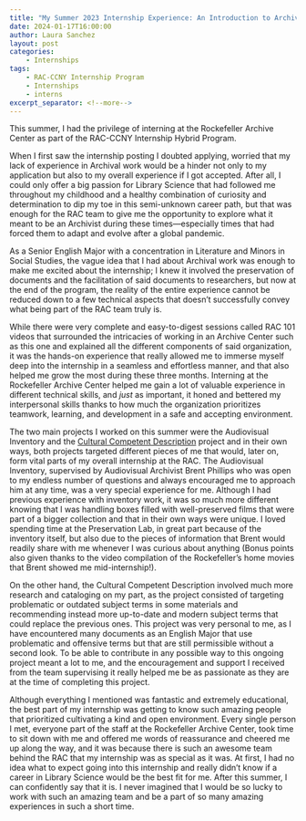 ```yaml
---
title: "My Summer 2023 Internship Experience: An Introduction to Archive Work"
date: 2024-01-17T16:00:00
author: Laura Sanchez
layout: post
categories:
    - Internships
tags:
    - RAC-CCNY Internship Program
    - Internships
    - interns
excerpt_separator: <!--more-->
---
```


This summer, I had the privilege of interning at the Rockefeller Archive Center as part of the RAC-CCNY Internship Hybrid Program. 

<!--more-->

When I first saw the internship posting I doubted applying, worried that my lack of experience in Archival work would be a hinder not only to my application but also to my overall experience if I got accepted. After all, I could only offer a big passion for Library Science that had followed me throughout my childhood and a healthy combination of curiosity and determination to dip my toe in this semi-unknown career path, but that was enough for the RAC team to give me the opportunity to explore what it meant to be an Archivist during these times—especially times that had forced them to adapt and evolve after a global pandemic. 

As a Senior English Major with a concentration in Literature and Minors in Social Studies, the vague idea that I had about Archival work was enough to make me excited about the internship; I knew it involved the preservation of documents and the facilitation of said documents to researchers, but now at the end of the program, the reality of the entire experience cannot be reduced down to a few technical aspects that doesn’t successfully convey what being part of the RAC team truly is.

While there were very complete and easy-to-digest sessions called RAC 101 videos that surrounded the intricacies of working in an Archive Center such as this one and explained all the different components of said organization, it was the hands-on experience that really allowed me to immerse myself deep into the internship in a seamless and effortless manner, and that also helped me grow the most during these three months. Interning at the Rockefeller Archive Center helped me gain a lot of valuable experience in different technical skills, and _just_ as important, it honed and bettered my interpersonal skills thanks to how much the organization prioritizes teamwork, learning, and development in a safe and accepting environment. 

The two main projects I worked on this summer were the Audiovisual Inventory and the [Cultural Competent Description](https://blog.rockarch.org/tags#cultural+competency) project and in their own ways, both projects targeted different pieces of me that would, later on, form vital parts of my overall internship at the RAC. The Audiovisual Inventory, supervised by Audiovisual Archivist Brent Phillips who was open to my endless number of questions and always encouraged me to approach him at any time, was a very special experience for me. Although I had previous experience with inventory work, it was so much more different knowing that I was handling boxes filled with well-preserved films that were part of a bigger collection and that in their own ways were unique. I loved spending time at the Preservation Lab, in great part because of the inventory itself, but also due to the pieces of information that Brent would readily share with me whenever I was curious about anything (Bonus points also given thanks to the video compilation of the Rockefeller’s home movies that Brent showed me mid-internship!). 

On the other hand, the Cultural Competent Description involved much more research and cataloging on my part, as the project consisted of targeting problematic or outdated subject terms in some materials and recommending instead more up-to-date and modern subject terms that could replace the previous ones. This project was very personal to me, as I have encountered many documents as an English Major that use problematic and offensive terms but that are still permissible without a second look. To be able to contribute in any possible way to this ongoing project meant a lot to me, and the encouragement and support I received from the team supervising it really helped me be as passionate as they are at the time of completing this project. 

Although everything I mentioned was fantastic and extremely educational, the best part of my internship was getting to know such amazing people that prioritized cultivating a kind and open environment. Every single person I met, everyone part of the staff at the Rockefeller Archive Center, took time to sit down with me and offered me words of reassurance and cheered me up along the way, and it was because there is such an awesome team behind the RAC that my internship was as special as it was. At first, I had no idea what to expect going into this internship and really didn’t know if a career in Library Science would be the best fit for me. After this summer, I can confidently say that it is. I never imagined that I would be so lucky to work with such an amazing team and be a part of so many amazing experiences in such a short time.
